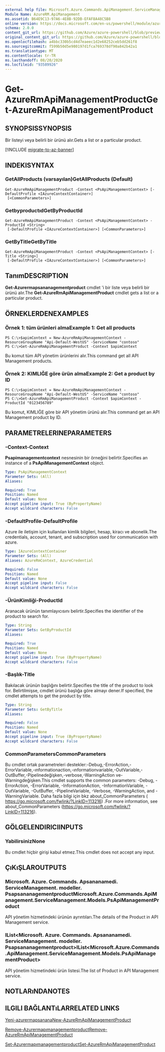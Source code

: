 ```yaml
---
external help file: Microsoft.Azure.Commands.ApiManagement.ServiceManagement.dll-Help.xml
Module Name: AzureRM.ApiManagement
ms.assetid: B64E9C13-97A6-4E8B-92DB-EFAF8A48C5B8
online version: https://docs.microsoft.com/en-us/powershell/module/azurerm.apimanagement/get-azurermapimanagementproduct
schema: 2.0.0
content_git_url: https://github.com/Azure/azure-powershell/blob/preview/src/ResourceManager/ApiManagement/Commands.ApiManagement/help/Get-AzureRmApiManagementProduct.md
original_content_git_url: https://github.com/Azure/azure-powershell/blob/preview/src/ResourceManager/ApiManagement/Commands.ApiManagement/help/Get-AzureRmApiManagementProduct.md
ms.openlocfilehash: a4bbc330b5cd4d7eaeec1d2e68252ceb5dd261f8
ms.sourcegitcommit: f599b50d5e980197d1fca769378df90a842b42a1
ms.translationtype: MT
ms.contentlocale: tr-TR
ms.lasthandoff: 08/20/2020
ms.locfileid: "93589926"
---
```

# <span data-ttu-id="68e72-101">Get-AzureRmApiManagementProduct</span><span class="sxs-lookup"><span data-stu-id="68e72-101">Get-AzureRmApiManagementProduct</span></span>

## <span data-ttu-id="68e72-102">SYNOPSIS</span><span class="sxs-lookup"><span data-stu-id="68e72-102">SYNOPSIS</span></span>
<span data-ttu-id="68e72-103">Bir listeyi veya belirli bir ürünü alır.</span><span class="sxs-lookup"><span data-stu-id="68e72-103">Gets a list or a particular product.</span></span>

[!INCLUDE [migrate-to-az-banner](../../includes/migrate-to-az-banner.md)]

## <span data-ttu-id="68e72-104">INDEKI</span><span class="sxs-lookup"><span data-stu-id="68e72-104">SYNTAX</span></span>

### <span data-ttu-id="68e72-105">GetAllProducts (varsayılan)</span><span class="sxs-lookup"><span data-stu-id="68e72-105">GetAllProducts (Default)</span></span>
```
Get-AzureRmApiManagementProduct -Context <PsApiManagementContext> [-DefaultProfile <IAzureContextContainer>]
 [<CommonParameters>]
```

### <span data-ttu-id="68e72-106">Getbyproductıd</span><span class="sxs-lookup"><span data-stu-id="68e72-106">GetByProductId</span></span>
```
Get-AzureRmApiManagementProduct -Context <PsApiManagementContext> -ProductId <String>
 [-DefaultProfile <IAzureContextContainer>] [<CommonParameters>]
```

### <span data-ttu-id="68e72-107">GetByTitle</span><span class="sxs-lookup"><span data-stu-id="68e72-107">GetByTitle</span></span>
```
Get-AzureRmApiManagementProduct -Context <PsApiManagementContext> [-Title <String>]
 [-DefaultProfile <IAzureContextContainer>] [<CommonParameters>]
```

## <span data-ttu-id="68e72-108">Tanım</span><span class="sxs-lookup"><span data-stu-id="68e72-108">DESCRIPTION</span></span>
<span data-ttu-id="68e72-109">**Get-Azurermapsananagementproduct** cmdlet 'i bir liste veya belirli bir ürünü alır.</span><span class="sxs-lookup"><span data-stu-id="68e72-109">The **Get-AzureRmApiManagementProduct** cmdlet gets a list or a particular product.</span></span>

## <span data-ttu-id="68e72-110">ÖRNEKLERDEN</span><span class="sxs-lookup"><span data-stu-id="68e72-110">EXAMPLES</span></span>

### <span data-ttu-id="68e72-111">Örnek 1: tüm ürünleri alma</span><span class="sxs-lookup"><span data-stu-id="68e72-111">Example 1: Get all products</span></span>
```
PS C:\>$apimContext = New-AzureRmApiManagementContext -ResourceGroupName "Api-Default-WestUS" -ServiceName "contoso"
PS C:\>Get-AzureRmApiManagementProduct -Context $apimContext
```

<span data-ttu-id="68e72-112">Bu komut tüm API yönetim ürünlerini alır.</span><span class="sxs-lookup"><span data-stu-id="68e72-112">This command get all API Management products.</span></span>

### <span data-ttu-id="68e72-113">Örnek 2: KIMLIĞE göre ürün alma</span><span class="sxs-lookup"><span data-stu-id="68e72-113">Example 2: Get a product by ID</span></span>
```
PS C:\>$apimContext = New-AzureRmApiManagementContext -ResourceGroupName "Api-Default-WestUS" -ServiceName "contoso"
PS C:\>Get-AzureRmApiManagementProduct -Context $apimContext -ProductId "0123456789"
```

<span data-ttu-id="68e72-114">Bu komut, KIMLIĞE göre bir API yönetim ürünü alır.</span><span class="sxs-lookup"><span data-stu-id="68e72-114">This command get an API Management product by ID.</span></span>

## <span data-ttu-id="68e72-115">PARAMETRELERINE</span><span class="sxs-lookup"><span data-stu-id="68e72-115">PARAMETERS</span></span>

### <span data-ttu-id="68e72-116">-Context</span><span class="sxs-lookup"><span data-stu-id="68e72-116">-Context</span></span>
<span data-ttu-id="68e72-117">**Psapimanagementcontext** nesnesinin bir örneğini belirtir.</span><span class="sxs-lookup"><span data-stu-id="68e72-117">Specifies an instance of a **PsApiManagementContext** object.</span></span>

```yaml
Type: PsApiManagementContext
Parameter Sets: (All)
Aliases: 

Required: True
Position: Named
Default value: None
Accept pipeline input: True (ByPropertyName)
Accept wildcard characters: False
```

### <span data-ttu-id="68e72-118">-DefaultProfile</span><span class="sxs-lookup"><span data-stu-id="68e72-118">-DefaultProfile</span></span>
<span data-ttu-id="68e72-119">Azure ile iletişim için kullanılan kimlik bilgileri, hesap, kiracı ve abonelik.</span><span class="sxs-lookup"><span data-stu-id="68e72-119">The credentials, account, tenant, and subscription used for communication with azure.</span></span>
 
```yaml
Type: IAzureContextContainer
Parameter Sets: (All)
Aliases: AzureRmContext, AzureCredential

Required: False
Position: Named
Default value: None
Accept pipeline input: False
Accept wildcard characters: False
```

### <span data-ttu-id="68e72-120">-ÜrünKimliği</span><span class="sxs-lookup"><span data-stu-id="68e72-120">-ProductId</span></span>
<span data-ttu-id="68e72-121">Aranacak ürünün tanımlayıcısını belirtir.</span><span class="sxs-lookup"><span data-stu-id="68e72-121">Specifies the identifier of the product to search for.</span></span>

```yaml
Type: String
Parameter Sets: GetByProductId
Aliases: 

Required: True
Position: Named
Default value: None
Accept pipeline input: True (ByPropertyName)
Accept wildcard characters: False
```

### <span data-ttu-id="68e72-122">-Başlık</span><span class="sxs-lookup"><span data-stu-id="68e72-122">-Title</span></span>
<span data-ttu-id="68e72-123">Bakılacak ürünün başlığını belirtir.</span><span class="sxs-lookup"><span data-stu-id="68e72-123">Specifies the title of the product to look for.</span></span>
<span data-ttu-id="68e72-124">Belirtilmişse, cmdlet ürünü başlığa göre almayı dener.</span><span class="sxs-lookup"><span data-stu-id="68e72-124">If specified, the cmdlet attempts to get the product by title.</span></span>

```yaml
Type: String
Parameter Sets: GetByTitle
Aliases: 

Required: False
Position: Named
Default value: None
Accept pipeline input: True (ByPropertyName)
Accept wildcard characters: False
```

### <span data-ttu-id="68e72-125">CommonParameters</span><span class="sxs-lookup"><span data-stu-id="68e72-125">CommonParameters</span></span>
<span data-ttu-id="68e72-126">Bu cmdlet ortak parametreleri destekler:-Debug,-ErrorAction,-ErrorVariable,-ınformationaction,-ınformationvariable,-OutVariable,-OutBuffer,-Pipelinedeğişken,-verbose,-WarningAction ve-Warningdeğişken.</span><span class="sxs-lookup"><span data-stu-id="68e72-126">This cmdlet supports the common parameters: -Debug, -ErrorAction, -ErrorVariable, -InformationAction, -InformationVariable, -OutVariable, -OutBuffer, -PipelineVariable, -Verbose, -WarningAction, and -WarningVariable.</span></span> <span data-ttu-id="68e72-127">Daha fazla bilgi için bkz about_CommonParameters ( https://go.microsoft.com/fwlink/?LinkID=113216) .</span><span class="sxs-lookup"><span data-stu-id="68e72-127">For more information, see about_CommonParameters (https://go.microsoft.com/fwlink/?LinkID=113216).</span></span>

## <span data-ttu-id="68e72-128">GÖLGELENDIRICI</span><span class="sxs-lookup"><span data-stu-id="68e72-128">INPUTS</span></span>

### <span data-ttu-id="68e72-129">Yabilirsiniz</span><span class="sxs-lookup"><span data-stu-id="68e72-129">None</span></span>
<span data-ttu-id="68e72-130">Bu cmdlet hiçbir girişi kabul etmez.</span><span class="sxs-lookup"><span data-stu-id="68e72-130">This cmdlet does not accept any input.</span></span>

## <span data-ttu-id="68e72-131">ÇıKıŞLAR</span><span class="sxs-lookup"><span data-stu-id="68e72-131">OUTPUTS</span></span>

### <span data-ttu-id="68e72-132">Microsoft. Azure. Commands. Apsananamedi. ServiceManagement. modeller. Psapsananagementproduct</span><span class="sxs-lookup"><span data-stu-id="68e72-132">Microsoft.Azure.Commands.ApiManagement.ServiceManagement.Models.PsApiManagementProduct</span></span>
<span data-ttu-id="68e72-133">API yönetim hizmetindeki ürünün ayrıntıları.</span><span class="sxs-lookup"><span data-stu-id="68e72-133">The details of the Product in API Management service.</span></span>

### <span data-ttu-id="68e72-134">IList<Microsoft. Azure. Commands. Apsananamedi. ServiceManagement. modeller. Psapsananagementproduct></span><span class="sxs-lookup"><span data-stu-id="68e72-134">IList<Microsoft.Azure.Commands.ApiManagement.ServiceManagement.Models.PsApiManagementProduct></span></span>
<span data-ttu-id="68e72-135">API yönetim hizmetindeki ürün listesi.</span><span class="sxs-lookup"><span data-stu-id="68e72-135">The list of Product in API Management service.</span></span>

## <span data-ttu-id="68e72-136">NOTLARıNDA</span><span class="sxs-lookup"><span data-stu-id="68e72-136">NOTES</span></span>

## <span data-ttu-id="68e72-137">ILGILI BAĞLANTıLAR</span><span class="sxs-lookup"><span data-stu-id="68e72-137">RELATED LINKS</span></span>

[<span data-ttu-id="68e72-138">Yeni-azurermapsanana</span><span class="sxs-lookup"><span data-stu-id="68e72-138">New-AzureRmApiManagementProduct</span></span>](./New-AzureRmApiManagementProduct.md)

[<span data-ttu-id="68e72-139">Remove-Azurermapımanagementproduct</span><span class="sxs-lookup"><span data-stu-id="68e72-139">Remove-AzureRmApiManagementProduct</span></span>](./Remove-AzureRmApiManagementProduct.md)

[<span data-ttu-id="68e72-140">Set-Azurermapımanagementproduct</span><span class="sxs-lookup"><span data-stu-id="68e72-140">Set-AzureRmApiManagementProduct</span></span>](./Set-AzureRmApiManagementProduct.md)


